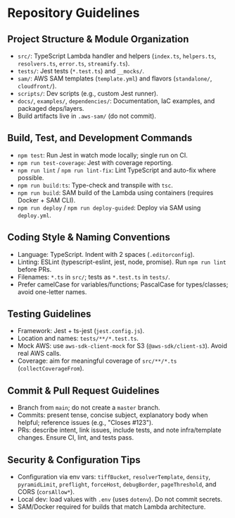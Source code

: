 # Repository Guidelines

## Project Structure & Module Organization
- `src/`: TypeScript Lambda handler and helpers (`index.ts`, `helpers.ts`, `resolvers.ts`, `error.ts`, `streamify.ts`).
- `tests/`: Jest tests (`*.test.ts`) and `__mocks/`.
- `sam/`: AWS SAM templates (`template.yml`) and flavors (`standalone/`, `cloudfront/`).
- `scripts/`: Dev scripts (e.g., custom Jest runner).
- `docs/`, `examples/`, `dependencies/`: Documentation, IaC examples, and packaged deps/layers.
- Build artifacts live in `.aws-sam/` (do not commit).

## Build, Test, and Development Commands
- `npm test`: Run Jest in watch mode locally; single run on CI.
- `npm run test-coverage`: Jest with coverage reporting.
- `npm run lint` / `npm run lint-fix`: Lint TypeScript and auto-fix where possible.
- `npm run build:ts`: Type-check and transpile with `tsc`.
- `npm run build`: SAM build of the Lambda using containers (requires Docker + SAM CLI).
- `npm run deploy` / `npm run deploy-guided`: Deploy via SAM using `deploy.yml`.

## Coding Style & Naming Conventions
- Language: TypeScript. Indent with 2 spaces (`.editorconfig`).
- Linting: ESLint (typescript-eslint, jest, node, promise). Run `npm run lint` before PRs.
- Filenames: `*.ts` in `src/`; tests as `*.test.ts` in `tests/`.
- Prefer camelCase for variables/functions; PascalCase for types/classes; avoid one-letter names.

## Testing Guidelines
- Framework: Jest + ts-jest (`jest.config.js`).
- Location and names: `tests/**/*.test.ts`.
- Mock AWS: use `aws-sdk-client-mock` for S3 (`@aws-sdk/client-s3`). Avoid real AWS calls.
- Coverage: aim for meaningful coverage of `src/**/*.ts` (`collectCoverageFrom`).

## Commit & Pull Request Guidelines
- Branch from `main`; do not create a `master` branch.
- Commits: present tense, concise subject, explanatory body when helpful; reference issues (e.g., "Closes #123").
- PRs: describe intent, link issues, include tests, and note infra/template changes. Ensure CI, lint, and tests pass.

## Security & Configuration Tips
- Configuration via env vars: `tiffBucket`, `resolverTemplate`, `density`, `pyramidLimit`, `preflight`, `forceHost`, `debugBorder`, `pageThreshold`, and CORS (`corsAllow*`).
- Local dev: load values with `.env` (uses `dotenv`). Do not commit secrets.
- SAM/Docker required for builds that match Lambda architecture.

